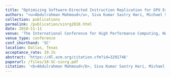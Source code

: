 ```yaml
---
title: "Optimizing Software-Directed Instruction Replication for GPU Error Detection"
authors: "<u>Abdulrahman Mahmoud</u>, Siva Kumar Sastry Hari, Michael Sullivan, Timothy Tsai, and Stephen W. Keckler"
collection: publications
permalink: /publication/sinrg2018.html
date: 2018-11-11
venue: 'The International Conference for High Performance Computing, Networking, Storage and Analysis' 
venue_type: conference
conf_shorthand: 'SC'
location: Dallas, Texas
acceptance_rate: 19.1%
abstract: 'https://dl.acm.org/citation.cfm?id=3291746'
paperurl: /files/18-SC-sinrg.pdf
citation: '<b>Abdulrahman Mahmoud</b>, Siva Kumar Sastry Hari, Michael Sullivan, Timothy Tsai, and Stephen W. Keckler. 2018. &quot;Optimizing Software-Directed Instruction Replication for GPU Error Detection,&quot; <i>2018 The International Conference for High Performance Computing, Networking, Storage, and Analysis (SC)</i>, Dallas, Texas, USA, 2018.'
---
```

